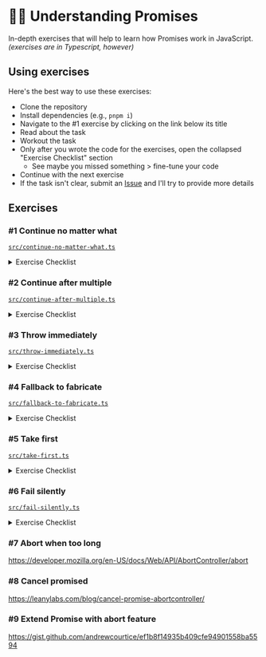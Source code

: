#  🧑‍🎓  Understanding Promises

In-depth exercises that will help to learn how Promises work in JavaScript.
_(exercises are in Typescript, however)_

## Using exercises
Here's the best way to use these exercises:

- Clone the repository
- Install dependencies (e.g., `pnpm i`)
- Navigate to the #1 exercise by clicking on the link below its title
- Read about the task
- Workout the task
- Only after you wrote the code for the exercises, open the collapsed "Exercise Checklist" section
  - See maybe you missed something > fine-tune your code
- Continue with the next exercise
- If the task isn't clear, submit an [Issue](../../issues/new) and I'll try to provide more details

## Exercises

### #1 Continue no matter what
[`src/continue-no-matter-what.ts`](./src/continue-no-matter-what.ts)
<details>
  <summary>Exercise Checklist</summary>

  - [ ] `.finally()`
  - [ ] `async/await` + `try/catch` + duplicate the `showSnackbar()` call

  Questions:
  - How to test this?
  - Are there any other ways how to solve this?
</details>

### #2 Continue after multiple
[`src/continue-after-multiple.ts`](./src/continue-after-multiple.ts)
<details>
  <summary>Exercise Checklist</summary>

- [ ] `Promise.all()` + `finally()`
  - [ ] `async/await`
- [ ] `allSettled()` + `then()`

Questions:
- How to test this?
- Are there any other ways how to solve this?
  - And with `async/await`?
</details>

### #3 Throw immediately
[`src/throw-immediately.ts`](./src/throw-immediately.ts)
<details>
  <summary>Exercise Checklist</summary>

- [ ] `Promise.reject()`
- [ ] `async/await` + `throw new Error()`

Questions:
- How to test this?
- Are there any other ways how to solve this?
</details>

### #4 Fallback to fabricate
[`src/fallback-to-fabricate.ts`](./src/fallback-to-fabricate.ts)
<details>
  <summary>Exercise Checklist</summary>

- [ ] `Promise.reject()`
- [ ] `async/await` + `throw new Error()`
- [ ] `then()` + `catch()`
- [ ] The fabricate mutation is protected (e.g., `as const`, `Readonly<T>`, factory)

Questions:
- How to test this?
- Are there any other ways how to solve this?
- How do we protect the fabricate from mutations?
</details>

### #5 Take first
[`src/take-first.ts`](./src/take-first.ts)
<details>
  <summary>Exercise Checklist</summary>

- [ ] `Promise.race()` + IF condition to retrieve by id or log right away (when one)

Questions:
- How to test this?
- Are there any other ways how to solve this?
</details>

### #6 Fail silently
[`src/fail-silently.ts`](./src/fail-silently.ts)
<details>
  <summary>Exercise Checklist</summary>

- [ ] Please explore what happens here
- [ ] Briefly explain what happens here. Any questions?
- [ ] The problem: Contact creation might throw, for example, when the receiver is unauthorized.
- [ ] How can we ensure success is displayed, no matter whether the contact creation succeeds or fails?
- [ ] Can we create a generic abstraction to handle this case and similar cases in the codebase when applicable?
- [ ] Feel free to ask questions
- [ ] Please think out loud while working on the exercise

Solutions:
_`async/await` + `allSettled()`_
```ts
async function safeAfterPayment<T>(
  action: Promise<T>, 
  getFallback = () => T,
): Promise<T> {
  const [{ value = getFallback() }] = await Promise.allSettled[action];

  return value;
}
```
_`allSettled()` + `then()`_
```ts
function safeAfterPayment<T>(
  action: Promise<T>, 
  getFallback = () => T,
): Promise<T> {
  return Promise.allSettled[action]
    .then(([{ value = getFallback() }]) => value);
}
```
_`try/catch` + `Promise.resolve()`_
```ts
async function safeAfterPayment<T>(
  action: Promise<T>, 
  getFallback = () => T,
): Promise<T> {
  try {
    const result = await Promise.resolve(action);
    
    return result;
  } catch(e) {
    return getFallback();
  }
}
```
</details>

### #7 Abort when too long
https://developer.mozilla.org/en-US/docs/Web/API/AbortController/abort

### #8 Cancel promised
https://leanylabs.com/blog/cancel-promise-abortcontroller/

### #9 Extend Promise with abort feature
https://gist.github.com/andrewcourtice/ef1b8f14935b409cfe94901558ba5594
